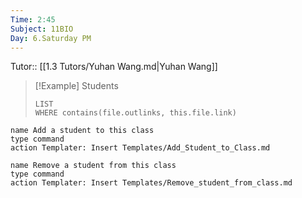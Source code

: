 ```yaml
---
Time: 2:45
Subject: 11BIO
Day: 6.Saturday PM
---
```

Tutor:: [[1.3 Tutors/Yuhan Wang.md|Yuhan Wang]]


> [!Example] Students
> ```dataview
> LIST
> WHERE contains(file.outlinks, this.file.link)
> ```
```button
name Add a student to this class
type command
action Templater: Insert Templates/Add_Student_to_Class.md
```
```button
name Remove a student from this class
type command
action Templater: Insert Templates/Remove_student_from_class.md
```
